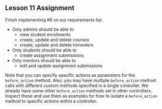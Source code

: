 ## Lesson 11 Assignment

Finish implementing #8 on our requirements list. 

- Only admins should be able to 
  - view student enrollments
  - create, update and delete courses
  - create, update and delete trimesters
- Only students should be able to
  - create assignment submissions
- Only mentors should be able to
  - edit and update assignment submissions

Note that you can specify specific actions as parameters for the `before_action` method. Also, you may have multiple `before_action` method calls with different custom methods specified in a single controller. We already have some other `before_action` methods set in other controllers. Inspect these and use them as examples for how to isolate a `before_action` method to specific actions within a controller. 

 
